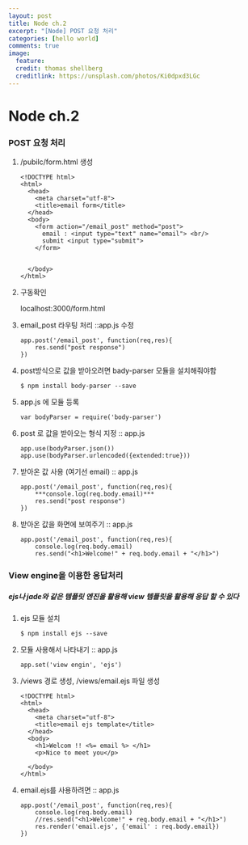 ```yaml
---
layout: post
title: Node ch.2
excerpt: "[Node] POST 요청 처리"
categories: [hello world]
comments: true
image:
  feature:
  credit: thomas shellberg
  creditlink: https://unsplash.com/photos/Ki0dpxd3LGc
---
```


# Node ch.2

### POST 요청 처리
1. /pubilc/form.html 생성

    ```
    <!DOCTYPE html>
    <html>
      <head>
        <meta charset="utf-8">
        <title>email form</title>
      </head>
      <body>
        <form action="/email_post" method="post">
          email : <input type="text" name="email"> <br/>
          submit <input type="submit">
        </form>


      </body>
    </html>

    ```


2. 구동확인

    localhost:3000/form.html

3. email_post 라우팅 처리 ::app.js 수정

    ```
    app.post('/email_post', function(req,res){
    	res.send("post response")
    })
    ```

4. post방식으로 값을 받아오려면 bady-parser 모듈을 설치해줘야함

    `$ npm install body-parser --save`

5. app.js 에 모듈 등록

    ```
    var bodyParser = require('body-parser')
    ```

6. post 로 값을 받아오는 형식 지정 :: app.js

    ```
    app.use(bodyParser.json())
    app.use(bodyParser.urlencoded({extended:true}))
    ```

7. 받아온 값 사용 (여기선 email) :: app.js

    ```
    app.post('/email_post', function(req,res){
    	***console.log(req.body.email)***
    	res.send("post response")
    })
    ```

8. 받아온 값을 화면에 보여주기 :: app.js
    ```
    app.post('/email_post', function(req,res){
    	console.log(req.body.email)
    	res.send("<h1>Welcome!" + req.body.email + "</h1>")
    ```


### View engine을 이용한 응답처리
##### ejs나 jade와 같은 템플릿 엔진을 활용해 view 템플릿을 활용해 응답 할 수 있다


1. ejs 모듈 설치

    `$ npm install ejs --save`

2. 모듈 사용해서 나타내기 :: app.js

    ```
    app.set('view engin', 'ejs')
    ```
3. /views 경로 생성, /views/email.ejs 파일 생성

    ```
    <!DOCTYPE html>
    <html>
      <head>
        <meta charset="utf-8">
        <title>email ejs template</title>
      </head>
      <body>
        <h1>Welcom !! <%= email %> </h1>
        <p>Nice to meet you</p>

      </body>
    </html>

    ```

4. email.ejs를 사용하려면 :: app.js

    ```
    app.post('/email_post', function(req,res){
    	console.log(req.body.email)
    	//res.send("<h1>Welcome!" + req.body.email + "</h1>")
    	res.render('email.ejs', {'email' : req.body.email})
    })
    ```
